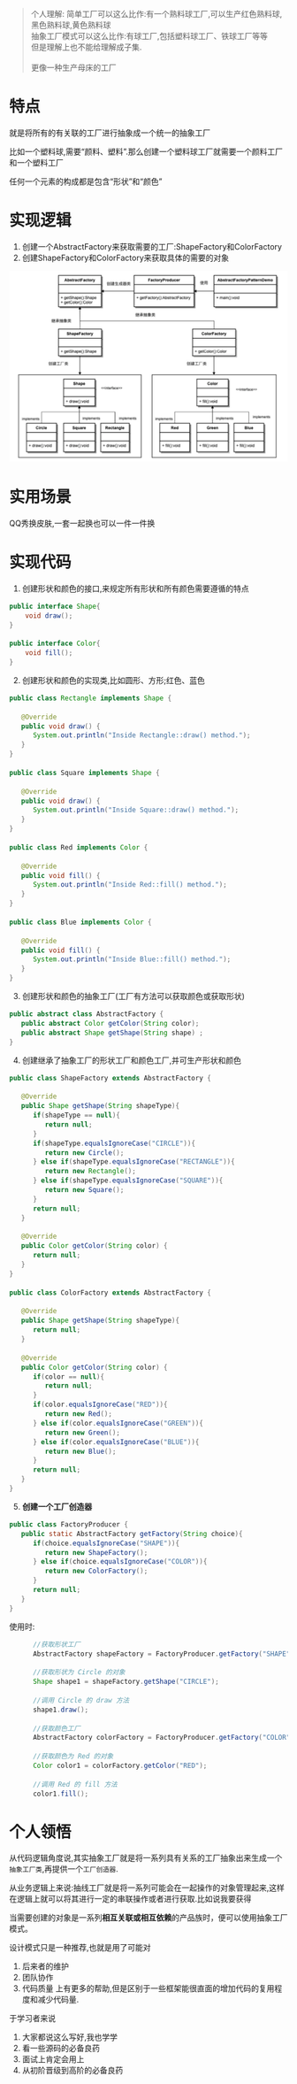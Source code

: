 
> 个人理解:
简单工厂可以这么比作:有一个熟料球工厂,可以生产红色熟料球,黑色熟料球,黄色熟料球<br/>
>抽象工厂模式可以这么比作:有球工厂,包括塑料球工厂、铁球工厂等等<br/>
>但是理解上也不能给理解成子集.<br/><br/>
>更像一种生产母床的工厂

# 特点

就是将所有的有关联的工厂进行抽象成一个统一的抽象工厂

比如一个塑料球,需要“颜料、塑料”.那么创建一个塑料球工厂就需要一个颜料工厂和一个塑料工厂

任何一个元素的构成都是包含“形状”和“颜色”

# 实现逻辑

1. 创建一个AbstractFactory来获取需要的工厂:ShapeFactory和ColorFactory
2. 创建ShapeFactory和ColorFactory来获取具体的需要的对象

![来自菜鸟教程的UML图](https://raw.githubusercontent.com/coderymy/oss/main/uPic/xGNRLV.png)




# 实用场景

QQ秀换皮肤,一套一起换也可以一件一件换

# 实现代码

1. 创建形状和颜色的接口,来规定所有形状和所有颜色需要遵循的特点

```java
public interface Shape{
    void draw();
}

public interface Color{
    void fill();
}
```

2. 创建形状和颜色的实现类,比如圆形、方形;红色、蓝色

```java
public class Rectangle implements Shape {
 
   @Override
   public void draw() {
      System.out.println("Inside Rectangle::draw() method.");
   }
}

public class Square implements Shape {
 
   @Override
   public void draw() {
      System.out.println("Inside Square::draw() method.");
   }
}

public class Red implements Color {
 
   @Override
   public void fill() {
      System.out.println("Inside Red::fill() method.");
   }
}

public class Blue implements Color {
 
   @Override
   public void fill() {
      System.out.println("Inside Blue::fill() method.");
   }
}
```
3. 创建形状和颜色的抽象工厂(工厂有方法可以获取颜色或获取形状)

```java
public abstract class AbstractFactory {
   public abstract Color getColor(String color);
   public abstract Shape getShape(String shape) ;
}
```

4. 创建继承了抽象工厂的形状工厂和颜色工厂,并可生产形状和颜色

```java
public class ShapeFactory extends AbstractFactory {
    
   @Override
   public Shape getShape(String shapeType){
      if(shapeType == null){
         return null;
      }        
      if(shapeType.equalsIgnoreCase("CIRCLE")){
         return new Circle();
      } else if(shapeType.equalsIgnoreCase("RECTANGLE")){
         return new Rectangle();
      } else if(shapeType.equalsIgnoreCase("SQUARE")){
         return new Square();
      }
      return null;
   }
   
   @Override
   public Color getColor(String color) {
      return null;
   }
}

public class ColorFactory extends AbstractFactory {
    
   @Override
   public Shape getShape(String shapeType){
      return null;
   }
   
   @Override
   public Color getColor(String color) {
      if(color == null){
         return null;
      }        
      if(color.equalsIgnoreCase("RED")){
         return new Red();
      } else if(color.equalsIgnoreCase("GREEN")){
         return new Green();
      } else if(color.equalsIgnoreCase("BLUE")){
         return new Blue();
      }
      return null;
   }
}

```


5. **创建一个工厂创造器**

```java
public class FactoryProducer {
   public static AbstractFactory getFactory(String choice){
      if(choice.equalsIgnoreCase("SHAPE")){
         return new ShapeFactory();
      } else if(choice.equalsIgnoreCase("COLOR")){
         return new ColorFactory();
      }
      return null;
   }
}
```

使用时:

```java
      //获取形状工厂
      AbstractFactory shapeFactory = FactoryProducer.getFactory("SHAPE");
 
      //获取形状为 Circle 的对象
      Shape shape1 = shapeFactory.getShape("CIRCLE");
 
      //调用 Circle 的 draw 方法
      shape1.draw();
      
      //获取颜色工厂
      AbstractFactory colorFactory = FactoryProducer.getFactory("COLOR");
 
      //获取颜色为 Red 的对象
      Color color1 = colorFactory.getColor("RED");
 
      //调用 Red 的 fill 方法
      color1.fill();
```

# 个人领悟

从代码逻辑角度说,其实抽象工厂就是将一系列具有关系的工厂抽象出来生成一个`抽象工厂类`,再提供一个`工厂创造器`.

从业务逻辑上来说:抽线工厂就是将一系列可能会在一起操作的对象管理起来,这样在逻辑上就可以将其进行一定的串联操作或者进行获取.比如说我要获得

当需要创建的对象是一系列**相互关联或相互依赖**的产品族时，便可以使用抽象工厂模式。

设计模式只是一种推荐,也就是用了可能对
1. 后来者的维护
2. 团队协作
3. 代码质量
上有更多的帮助,但是区别于一些框架能很直面的增加代码的复用程度和减少代码量.

于学习者来说
1. 大家都说这么写好,我也学学
2. 看一些源码的必备良药
3. 面试上肯定会用上
4. 从初阶晋级到高阶的必备良药




